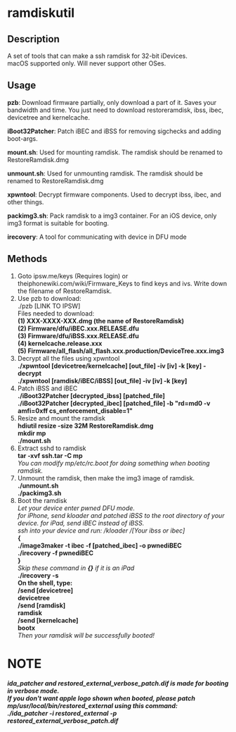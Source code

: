 # ramdiskutil

## Description
A set of tools that can make a ssh ramdisk for 32-bit iDevices. <br />
macOS supported only. Will never support other OSes. <br />

## Usage
**pzb**: Download firmware partially, only download a part of it. Saves your bandwidth and time. You just need to download restoreramdisk, ibss, ibec, devicetree and kernelcache. <br />

**iBoot32Patcher**: Patch iBEC and iBSS for removing sigchecks and adding boot-args. <br />

**mount.sh**: Used for mounting ramdisk. The ramdisk should be renamed to RestoreRamdisk.dmg <br />

**unmount.sh**: Used for unmounting ramdisk. The ramdisk should be renamed to RestoreRamdisk.dmg <br />

**xpwntool**: Decrypt firmware components. Used to decrypt ibss, ibec, and other things. <br />

**packimg3.sh**: Pack ramdisk to a img3 container. For an iOS device, only img3 format is suitable for booting. <br />

**irecovery**: A tool for communicating with device in DFU mode <br />

## Methods
1. Goto ipsw.me/keys (Requires login) or theiphonewiki.com/wiki/Firmware\_Keys to find keys and ivs. Write down the filename of RestoreRamdisk. <br />
2. Use pzb to download: <br />
./pzb [LINK TO IPSW] <br />
Files needed to download: <br />
**(1) XXX-XXXX-XXX.dmg (the name of RestoreRamdisk) <br />
(2) Firmware/dfu/iBEC.xxx.RELEASE.dfu <br />
(3) Firmware/dfu/iBSS.xxx.RELEASE.dfu <br />
(4) kernelcache.release.xxx <br />
(5) Firmware/all\_flash/all\_flash.xxx.production/DeviceTree.xxx.img3 <br />**
3. Decrypt all the files using xpwntool <br />
**./xpwntool \[devicetree/kernelcache\] \[out\_file\] -iv \[iv\] -k \[key\] -decrypt <br />
./xpwntool \[ramdisk/iBEC/iBSS\] \[out\_file\] -iv \[iv\] -k \[key\] <br />**
4. Patch iBSS and iBEC <br />
**./iBoot32Patcher \[decrypted\_ibss\] \[patched\_file\] <br />
./iBoot32Patcher \[decrypted\_ibec\] \[patched\_file\] -b "rd=md0 -v amfi=0xff cs\_enforcement\_disable=1" <br />**
5. Resize and mount the ramdisk <br />
**hdiutil resize -size 32M RestoreRamdisk.dmg <br />
mkdir mp <br />
./mount.sh <br />**
6. Extract sshd to ramdisk <br />
**tar -xvf ssh.tar -C mp <br />**
*You can modify mp/etc/rc.boot for doing something when booting ramdisk.* <br />
7. Unmount the ramdisk, then make the img3 image of ramdisk.  <br />
**./unmount.sh <br />
./packimg3.sh <br />**
8. Boot the ramdisk <br />
*Let your device enter pwned DFU mode. <br />
for iPhone, send kloader and patched iBSS to the root directory of your device. for iPad, send iBEC instead of iBSS. <br />
ssh into your device and run: /kloader /\[Your ibss or ibec\]* <br />
**\{ <br />
./image3maker -t ibec -f \[patched\_ibec\] -o pwnediBEC <br />
./irecovery -f pwnediBEC <br />
} <br />**
*Skip these command in* ***\{\}*** *if it is an iPad <br />*
**./irecovery -s <br />
On the shell, type: <br />
/send \[devicetree\] <br />
devicetree <br />
/send \[ramdisk\] <br />
ramdisk <br />
/send \[kernelcache\] <br />
bootx <br />**
*Then your ramdisk will be successfully booted!*
# NOTE
***ida_patcher and restored_external_verbose_patch.dif is made for booting in verbose mode. <br />
If you don't want apple logo shown when booted, please patch mp/usr/local/bin/restored\_external using this command: <br />
./ida\_patcher -i restored\_external -p restored_external_verbose_patch.dif<br />***
